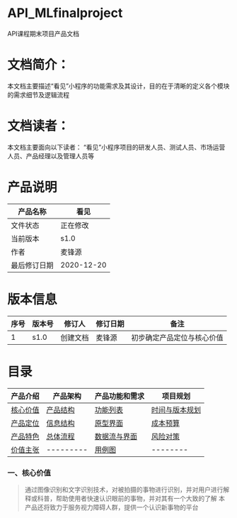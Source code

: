 # API_MLfinalproject
API课程期末项目产品文档

# 文档简介：
本文档主要描述“看见”小程序的功能需求及其设计，目的在于清晰的定义各个模块的需求细节及逻辑流程
# 文档读者：
本文档主要面向以下读者： “看见”小程序项目的研发人员、测试人员、市场运营人员、产品经理以及管理人员等

# 产品说明

|产品名称|看见|
| --- | --- |
|文件状态|正在修改|
|当前版本|s1.0|
|作者|麦锋源|
|最后修订日期|2020-12-20|

# 版本信息
|序号|版本号|修订人|修订日期|备注|
| --- | --- | --- | --- | --- |
|1|s1.0|创建文档|麦锋源|初步确定产品定位与核心价值|

# 目录
|产品介绍|产品架构|产品功能和需求|项目规划|
| --- | --- | --- | --- |
|[核心价值](#chapter1) |[产品结构](#chapter5)|[功能列表](#chapter8)|[时间与版本规划](#chapter12)|
|[产品定位](#chapter2) |[信息结构](#chapter6)|[原型界面](#chapter9)|[成本预算](#chapter13)|
|[产品特色](#chapter3) |[总体流程](#chapter7)|[数据流与界面](#chapter10)|[风险对策](#chapter14)|
|[价值主张](#chapter4) |---------|[用例图](#chapter11)|--------|



<h3 id="chapter1">一、核心价值</h3>

> 通过图像识别和文字识别技术，对被拍摄的事物进行识别，并对用户进行解释或科普，帮助使用者快速认识眼前的事物，并对其有一个大致的了解
> 本产品还将致力于服务视力障碍人群，提供一个认识新事物的平台
